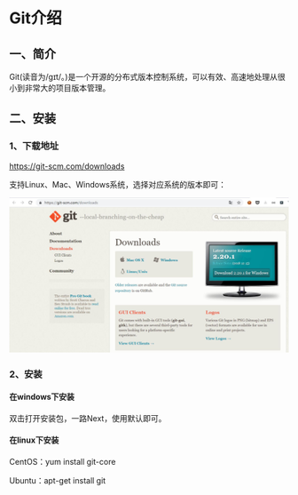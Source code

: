 
# Git介绍
## 一、简介
Git(读音为/gɪt/。)是一个开源的分布式版本控制系统，可以有效、高速地处理从很小到非常大的项目版本管理。


## 二、安装


### 1、下载地址


https://git-scm.com/downloads  


支持Linux、Mac、Windows系统，选择对应系统的版本即可：  


![avator](./img/git-desc.jpg)  


### 2、安装


#### 在windows下安装


双击打开安装包，一路Next，使用默认即可。  


#### 在linux下安装


CentOS：yum install git-core  


Ubuntu：apt-get install git  


